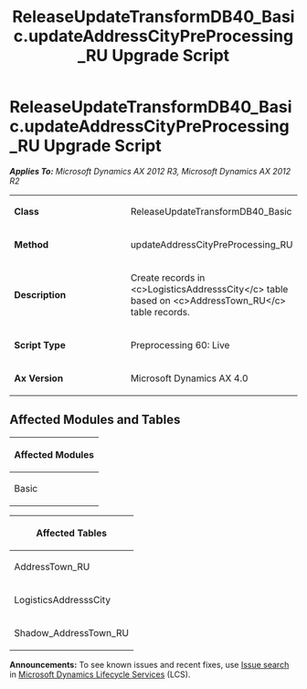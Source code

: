 ﻿---
title: ReleaseUpdateTransformDB40_Basic.updateAddressCityPreProcessing_RU Upgrade Script
TOCTitle: ReleaseUpdateTransformDB40_Basic.updateAddressCityPreProcessing_RU Upgrade Script
ms:assetid: e4091274-d933-ced7-4a07-9b07db0002d0
ms:mtpsurl: https://msdn.microsoft.com/en-us/library/JJ737362(v=AX.60)
ms:contentKeyID: 49711803
ms.date: 05/18/2015
mtps_version: v=AX.60
---

# ReleaseUpdateTransformDB40\_Basic.updateAddressCityPreProcessing\_RU Upgrade Script 


_**Applies To:** Microsoft Dynamics AX 2012 R3, Microsoft Dynamics AX 2012 R2_

<table>
<colgroup>
<col style="width: 50%" />
<col style="width: 50%" />
</colgroup>
<tbody>
<tr class="odd">
<td><p><strong>Class</strong></p></td>
<td><p>ReleaseUpdateTransformDB40_Basic</p></td>
</tr>
<tr class="even">
<td><p><strong>Method</strong></p></td>
<td><p>updateAddressCityPreProcessing_RU</p></td>
</tr>
<tr class="odd">
<td><p><strong>Description</strong></p></td>
<td><p>Create records in &lt;c&gt;LogisticsAddresssCity&lt;/c&gt; table based on &lt;c&gt;AddressTown_RU&lt;/c&gt; table records.</p></td>
</tr>
<tr class="even">
<td><p><strong>Script Type</strong></p></td>
<td><p>Preprocessing 60: Live</p></td>
</tr>
<tr class="odd">
<td><p><strong>Ax Version</strong></p></td>
<td><p>Microsoft Dynamics AX 4.0</p></td>
</tr>
</tbody>
</table>


## Affected Modules and Tables

<table>
<colgroup>
<col style="width: 100%" />
</colgroup>
<thead>
<tr class="header">
<th><p>Affected Modules</p></th>
</tr>
</thead>
<tbody>
<tr class="odd">
<td><p>Basic</p></td>
</tr>
</tbody>
</table>


<table>
<colgroup>
<col style="width: 100%" />
</colgroup>
<thead>
<tr class="header">
<th><p>Affected Tables</p></th>
</tr>
</thead>
<tbody>
<tr class="odd">
<td><p>AddressTown_RU</p></td>
</tr>
<tr class="even">
<td><p>LogisticsAddresssCity</p></td>
</tr>
<tr class="odd">
<td><p>Shadow_AddressTown_RU</p></td>
</tr>
</tbody>
</table>

  
**Announcements:** To see known issues and recent fixes, use [Issue search](http://go.microsoft.com/fwlink/?linkid=389258) in [Microsoft Dynamics Lifecycle Services](http://go.microsoft.com/fwlink/?linkid=306505) (LCS).

